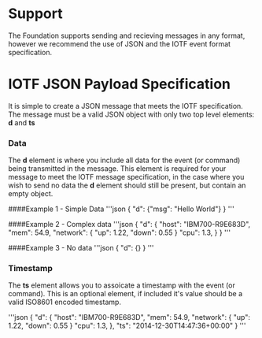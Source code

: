 # Support
The Foundation supports sending and recieving messages in any format, however we recommend the use of JSON and 
the IOTF event format specification.

# IOTF JSON Payload Specification
It is simple to create a JSON message that meets the IOTF specification.  The message must be a valid JSON object with only 
two top level elements:  **d** and **ts**

### Data
The **d** element is where you include all data for the event (or command) being transmitted in the message.  This element is required for your message to meet 
the IOTF message specification, in the case where you wish to send no data the **d** element should still be present, but contain an empty object.

####Example 1 - Simple Data
'''json
{
  "d": {"msg": "Hello World"}
}
'''


####Example 2 - Complex data
'''json
{
  "d": {
    "host": "IBM700-R9E683D", 
    "mem": 54.9, 
    "network": {
      "up": 1.22, 
      "down": 0.55
    }
    "cpu": 1.3, 
  }
}
'''

####Example 3 - No data
'''json
{
  "d": {}
}
'''


### Timestamp
The **ts** element allows you to assoicate a timestamp with the event (or command).  This is an optional element, if included it's value should be a valid ISO8601 encoded timestamp.

'''json
{
  "d": {
    "host": "IBM700-R9E683D", 
    "mem": 54.9, 
    "network": {
      "up": 1.22, 
      "down": 0.55
    }
    "cpu": 1.3, 
  },
  "ts": "2014-12-30T14:47:36+00:00"
}
'''


